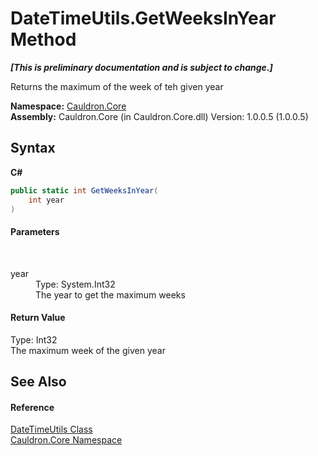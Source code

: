 # DateTimeUtils.GetWeeksInYear Method 
 _**\[This is preliminary documentation and is subject to change.\]**_

Returns the maximum of the week of teh given year

**Namespace:**&nbsp;<a href="N_Cauldron_Core">Cauldron.Core</a><br />**Assembly:**&nbsp;Cauldron.Core (in Cauldron.Core.dll) Version: 1.0.0.5 (1.0.0.5)

## Syntax

**C#**<br />
``` C#
public static int GetWeeksInYear(
	int year
)
```


#### Parameters
&nbsp;<dl><dt>year</dt><dd>Type: System.Int32<br />The year to get the maximum weeks</dd></dl>

#### Return Value
Type: Int32<br />The maximum week of the given year

## See Also


#### Reference
<a href="T_Cauldron_Core_DateTimeUtils">DateTimeUtils Class</a><br /><a href="N_Cauldron_Core">Cauldron.Core Namespace</a><br />